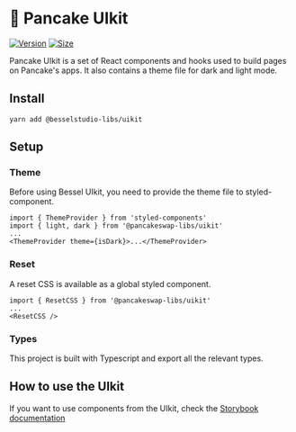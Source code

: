 # 🥞 Pancake UIkit

[![Version](https://img.shields.io/npm/v/@besselstudio-libs/uikit)](https://www.npmjs.com/package/@besselstudio-libs/uikit) [![Size](https://img.shields.io/bundlephobia/min/@besselstudio-libs/uikit)](https://www.npmjs.com/package/@besselstudio-libs/uikit)

Pancake UIkit is a set of React components and hooks used to build pages on Pancake's apps. It also contains a theme file for dark and light mode.

## Install

`yarn add @besselstudio-libs/uikit`

## Setup

### Theme

Before using Bessel UIkit, you need to provide the theme file to styled-component.

```
import { ThemeProvider } from 'styled-components'
import { light, dark } from '@pancakeswap-libs/uikit'
...
<ThemeProvider theme={isDark}>...</ThemeProvider>
```

### Reset

A reset CSS is available as a global styled component.

```
import { ResetCSS } from '@pancakeswap-libs/uikit'
...
<ResetCSS />
```

### Types

This project is built with Typescript and export all the relevant types.

## How to use the UIkit

If you want to use components from the UIkit, check the [Storybook documentation](https://besselstudio.github.io/bessel-uikit/)
